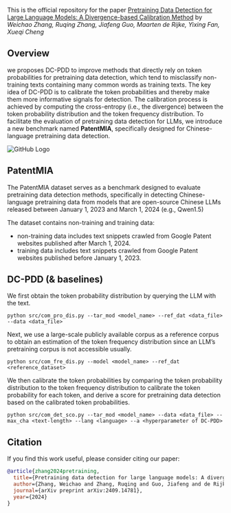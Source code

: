 This is the official repository for the paper [Pretraining Data Detection for Large Language Models: A Divergence-based Calibration Method](https://arxiv.org/abs/2409.14781) by *Weichao Zhang, Ruqing Zhang, Jiafeng Guo, Maarten de Rijke, Yixing Fan, Xueqi Cheng* <br>


## Overview

we proposes DC-PDD to improve methods that directly rely on token probabilities for pretraining data detection, which tend to misclassify non-training texts containing many common words as training texts. The key idea of DC-PDD is to calibrate the token probabilities and thereby make them more informative signals for detection. The calibration process is achieved by computing the cross-entropy (i.e., the divergence) between the token probability distribution and the token frequency distribution. To facilitate the evaluation of pretraining data detection for LLMs, we introduce a new benchmark named **PatentMIA**, specifically designed for Chinese-language pretraining data detection.

![GitHub Logo](figures/DC-PDD.png)

## PatentMIA
The PatentMIA dataset serves as a benchmark designed to evaluate pretraining data detection methods, specifically in detecting Chinese-language pretraining data from models that are open-source Chinese LLMs released between January 1, 2023 and March 1, 2024 (e.g., Qwen1.5)

The dataset contains non-training and training data:
- non-training data includes text snippets crawled from Google Patent websites published after March 1, 2024.
- training data includes text snippets crawled from Google Patent websites published before January 1, 2023.

## DC-PDD (& baselines)

We first obtain the token probability distribution by querying the LLM with the text.
```
python src/com_pro_dis.py --tar_mod <model_name> --ref_dat <data_file> --data <data_file>
```

Next, we use a large-scale publicly available corpus as a reference corpus to obtain an estimation of the token frequency distribution since an LLM’s pretraining corpus is not accessible usually. 
```
python src/com_fre_dis.py --model <model_name> --ref_dat <reference_dataset>
```

We then calibrate the token probabilities by comparing the token probability distribution to the token frequency distribution to calibrate the token probability for each token, and derive a score for pretraining data detection based on the calibrated token probabilities.
```
python src/com_det_sco.py --tar_mod <model_name> --data <data_file> --max_cha <text-length> --lang <language> --a <hyperparameter of DC-PDD>
```

## Citation

If you find this work useful, please consider citing our paper:

```bibtex
@article{zhang2024pretraining,
  title={Pretraining data detection for large language models: A divergence-based calibration method},
  author={Zhang, Weichao and Zhang, Ruqing and Guo, Jiafeng and de Rijke, Maarten and Fan, Yixing and Cheng, Xueqi},
  journal={arXiv preprint arXiv:2409.14781},
  year={2024}
}
```
